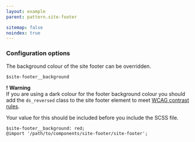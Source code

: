 ```yaml
---
layout: example
parent: pattern.site-footer

sitemap: false
noindex: true
---
```


### Configuration options

The background colour of the site footer can be overridden.

`$site-footer__background`

<div class="ds_warning-text">
    <strong class="ds_warning-text__icon" aria-hidden="true">!</strong>
    <strong class="visually-hidden">Warning</strong>
    <div class="ds_warning-text__text">If you are using a dark colour for the footer background colour you should add the <code class="highlighter-rouge">ds_reversed</code> class to the site footer element to meet <a href="https://www.w3.org/TR/WCAG21/#contrast-minimum">WCAG contrast rules</a>.</div>
</div>

Your value for this should be included before you include the SCSS file.

    $site-footer__background: red;
    @import '/path/to/components/site-footer/site-footer';
